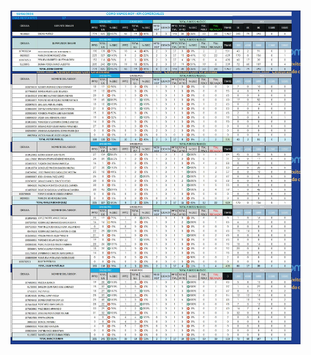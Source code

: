 
<html lang="es">
<head>
<meta charset="UTF-8">
<meta name="viewport" content="width=device-width, initial-scale=1.0">
<title>Imagen con Fondo y Margen</title>
<style>
    body {
        margin: 0;
        padding: 0;
        background-image: url('fondo.jpg');
        background-size: cover;
        background-repeat: no-repeat;
        background-attachment: fixed;
    }
    .contenedor-imagen {
        text-align: center;
        margin-top: 20vh; /* Ajusta la posición vertical de la imagen */
    }
    .contenedor-imagen img {
        max-width: calc(100% - 40px); /* Reducimos la anchura de la imagen en 40px (20px de margen a cada lado) */
        height: auto;
        margin: 20px; /* Mantenemos el margen de 20px en la parte superior e inferior */
    }
</style>
</head>
<body>
    <div class="contenedor-imagen">
        <img src="cv1004.jpg" alt="Imagen CV 1004">
    </div>
</body>
</html>
